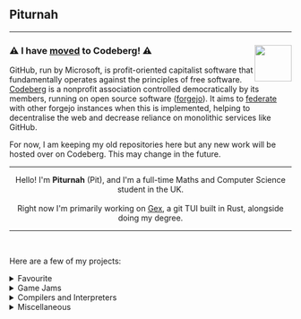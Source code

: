## Piturnah

<hr>

### :warning: I have [moved](https://codeberg.org/Piturnah) to Codeberg! :warning: <img src="https://design.codeberg.org/logo-kit/icon.svg" align="right" style="width: 4em; height: 4em;"></img>

GitHub, run by Microsoft, is profit-oriented capitalist software that fundamentally operates against the principles of free software. [Codeberg](https://docs.codeberg.org/getting-started/what-is-codeberg/#what-is-codeberg-e.v.%3F) is a nonprofit association controlled democratically by its members, running on open source software ([forgejo](https://forgejo.org/)). It aims to [federate](https://en.wikipedia.org/wiki/ActivityPub) with other forgejo instances when this is implemented, helping to decentralise the web and decrease reliance on monolithic services like GitHub.

For now, I am keeping my old repositories here but any new work will be hosted over on Codeberg. This may change in the future.

<hr>

<div align="center">
Hello! I'm <b>Piturnah</b> (Pit), and I'm a full-time Maths and Computer Science student in the UK. <br><br>
Right now I'm primarily working on <a href="https://github.com/Piturnah/gex">Gex</a>, a git TUI built in Rust, alongside doing my degree.
</div>

<hr>
<br>

Here are a few of my projects:

<details>
  <p><summary>Favourite</summary></p>
  <p>My favourite projects that I'm working on right now.</p>
  
  <a href="https://github.com/Piturnah/gex">
    <img src="https://github-readme-stats.vercel.app/api/pin/?username=Piturnah&repo=gex">
  </a>
  <a href="https://github.com/Piturnah/porth-rs">
    <img src="https://github-readme-stats.vercel.app/api/pin/?username=Piturnah&repo=porth-rs">
  </a>
  <a href="https://github.com/fishfolk/bomby">
    <img src="https://github-readme-stats.vercel.app/api/pin/?username=fishfolk&repo=bomby">
  </a>
  <a href="https://github.com/Piturnah/nesulator">
    <img src="https://github-readme-stats.vercel.app/api/pin/?username=Piturnah&repo=nesulator">
  </a>
</details>

<details>
  <p><summary>Game Jams</summary></p>
  <a href="https://github.com/Piturnah/war-sheep">
    <img src="https://github-readme-stats.vercel.app/api/pin/?username=Piturnah&repo=war-sheep">
  </a>
  <a href="https://github.com/Piturnah/dicethulhu">
    <img src="https://github-readme-stats.vercel.app/api/pin/?username=Piturnah&repo=dicethulhu">
  </a>
  <a href="https://github.com/Piturnah/ld49-unstable">
    <img src="https://github-readme-stats.vercel.app/api/pin/?username=Piturnah&repo=ld49-unstable">
  </a>
  <a href="https://github.com/Piturnah/ld47">
    <img src="https://github-readme-stats.vercel.app/api/pin/?username=Piturnah&repo=ld47">
  </a>
  <a href="https://github.com/Piturnah/dread-83">
    <img src="https://github-readme-stats.vercel.app/api/pin/?username=Piturnah&repo=dread-83">
  </a>
  <a href="https://github.com/Piturnah/ape-shooter-game">
    <img src="https://github-readme-stats.vercel.app/api/pin/?username=Piturnah&repo=ape-shooter-game">
  </a>
  <a href="https://github.com/Piturnah/skeliboi">
    <img src="https://github-readme-stats.vercel.app/api/pin/?username=Piturnah&repo=skeliboi">
  </a>
  <a href="https://github.com/Piturnah/desert-terraformer">
    <img src="https://github-readme-stats.vercel.app/api/pin/?username=Piturnah&repo=desert-terraformer">
  </a>
</details>

<details>
  <p><summary>Compilers and Interpreters</summary></p>
  <a href="https://github.com/Piturnah/porth-rs">
    <img src="https://github-readme-stats.vercel.app/api/pin/?username=Piturnah&repo=porth-rs">
  </a>
  <a href="https://github.com/Piturnah/brainfuck">
    <img src="https://github-readme-stats.vercel.app/api/pin/?username=Piturnah&repo=brainfuck">
  </a>
</details>

<details>
  <p><summary>Miscellaneous</summary></p>
  <a href="https://github.com/Piturnah/newdoku">
    <img src="https://github-readme-stats.vercel.app/api/pin/?username=Piturnah&repo=newdoku">
  </a>
  <a href="https://github.com/Piturnah/nesulator">
    <img src="https://github-readme-stats.vercel.app/api/pin/?username=Piturnah&repo=nesulator">
  </a>
    <a href="https://github.com/Piturnah/tcols">
    <img src="https://github-readme-stats.vercel.app/api/pin/?username=Piturnah&repo=tcols">
  </a>
  <a href="https://github.com/Piturnah/jsnom">
    <img src="https://github-readme-stats.vercel.app/api/pin/?username=Piturnah&repo=jsnom">
  </a>
  <a href="https://github.com/Piturnah/bf-cipher">
    <img src="https://github-readme-stats.vercel.app/api/pin/?username=Piturnah&repo=bf-cipher">
  </a>
  <a href="https://github.com/Piturnah/jp-wordle-bot">
    <img src="https://github-readme-stats.vercel.app/api/pin/?username=Piturnah&repo=jp-wordle-bot">
  </a>
  <a href="https://github.com/Piturnah/evosim">
    <img src="https://github-readme-stats.vercel.app/api/pin/?username=Piturnah&repo=evosim">
  </a>
</details>
